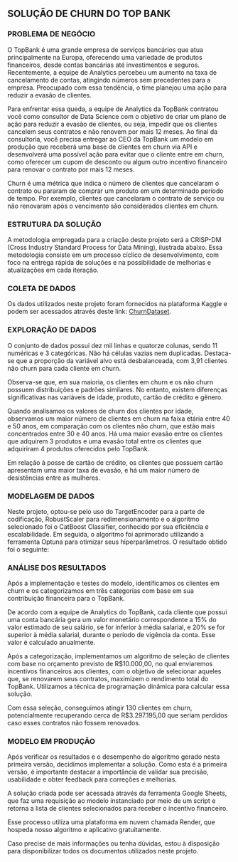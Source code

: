 <h2>SOLUÇÃO DE CHURN DO TOP BANK</h2>
<h3>PROBLEMA DE NEG&Oacute;CIO</h3>
<p>O TopBank &eacute; uma grande empresa de servi&ccedil;os banc&aacute;rios que atua principalmente na Europa, oferecendo uma variedade de produtos financeiros, desde contas banc&aacute;rias at&eacute; investimentos e seguros. Recentemente, a equipe de Analytics percebeu um aumento na taxa de cancelamento de contas, atingindo n&uacute;meros sem precedentes para a empresa. Preocupado com essa tend&ecirc;ncia, o time planejou uma a&ccedil;&atilde;o para reduzir a evas&atilde;o de clientes.</p>
<p>Para enfrentar essa queda, a equipe de Analytics da TopBank contratou voc&ecirc; como consultor de Data Science com o objetivo de criar um plano de a&ccedil;&atilde;o para reduzir a evas&atilde;o de clientes, ou seja, impedir que os clientes cancelem seus contratos e n&atilde;o renovem por mais 12 meses. Ao final da consultoria, voc&ecirc; precisa entregar ao CEO da TopBank um modelo em produ&ccedil;&atilde;o que receber&aacute; uma base de clientes em churn via API e desenvolver&aacute; uma poss&iacute;vel a&ccedil;&atilde;o para evitar que o cliente entre em churn, como oferecer um cupom de desconto ou algum outro incentivo financeiro para renovar o contrato por mais 12 meses.</p>
<p>Churn &eacute; uma m&eacute;trica que indica o n&uacute;mero de clientes que cancelaram o contrato ou pararam de comprar um produto em um determinado per&iacute;odo de tempo. Por exemplo, clientes que cancelaram o contrato de servi&ccedil;o ou n&atilde;o renovaram ap&oacute;s o vencimento s&atilde;o considerados clientes em churn.</p>
<h3>ESTRUTURA DA SOLU&Ccedil;&Atilde;O</h3>
<p>A metodologia empregada para a cria&ccedil;&atilde;o deste projeto ser&aacute; a CRISP-DM (Cross Industry Standard Process for Data Mining), ilustrada abaixo. Essa metodologia consiste em um processo c&iacute;clico de desenvolvimento, com foco na entrega r&aacute;pida de solu&ccedil;&otilde;es e na possibilidade de melhorias e atualiza&ccedil;&otilde;es em cada itera&ccedil;&atilde;o.</p>
<h3>COLETA DE DADOS</h3>
<p>Os dados utilizados neste projeto foram fornecidos na plataforma Kaggle e podem ser acessados atrav&eacute;s deste link: <a href="https://www.kaggle.com/datasets/mervetorkan/churndataset">ChurnDataset</a>.</p>
<h3>EXPLORA&Ccedil;&Atilde;O DE DADOS</h3>
<p>O conjunto de dados possui dez mil linhas e quatorze colunas, sendo 11 num&eacute;ricas e 3 categ&oacute;ricas. N&atilde;o h&aacute; c&eacute;lulas vazias nem duplicadas. Destaca-se que a propor&ccedil;&atilde;o da vari&aacute;vel alvo est&aacute; desbalanceada, com 3,91 clientes n&atilde;o churn para cada cliente em churn.</p>
<p>Observa-se que, em sua maioria, os clientes em churn e os n&atilde;o churn possuem distribui&ccedil;&otilde;es e padr&otilde;es similares. No entanto, existem diferen&ccedil;as significativas nas vari&aacute;veis de idade, produto, cart&atilde;o de cr&eacute;dito e g&ecirc;nero.</p>
<p>Quando analisamos os valores de churn dos clientes por idade, observamos um maior n&uacute;mero de clientes em churn na faixa et&aacute;ria entre 40 e 50 anos, em compara&ccedil;&atilde;o com os clientes n&atilde;o churn, que est&atilde;o mais concentrados entre 30 e 40 anos. H&aacute; uma maior evas&atilde;o entre os clientes que adquirem 3 produtos e uma evas&atilde;o total entre os clientes que adquiriram 4 produtos oferecidos pelo TopBank.</p>
<p>Em rela&ccedil;&atilde;o &agrave; posse de cart&atilde;o de cr&eacute;dito, os clientes que possuem cart&atilde;o apresentam uma maior taxa de evas&atilde;o, e h&aacute; um maior n&uacute;mero de desist&ecirc;ncias entre as mulheres.</p>
<h3>MODELAGEM DE DADOS</h3>
<p>Neste projeto, optou-se pelo uso do TargetEncoder para a parte de codifica&ccedil;&atilde;o, RobustScaler para redimensionamento e o algoritmo selecionado foi o CatBoost Classifier,&nbsp;conhecido por sua efici&ecirc;ncia e escalabilidade. Em seguida, o algoritmo foi aprimorado utilizando a ferramenta Optuna para otimizar seus hiperpar&acirc;metros. O resultado obtido foi o seguinte:</p>
<h3>AN&Aacute;LISE DOS RESULTADOS</h3>
<p>Ap&oacute;s a implementa&ccedil;&atilde;o e testes do modelo, identificamos os clientes em churn e os categorizamos em tr&ecirc;s categorias com base em sua contribui&ccedil;&atilde;o financeira para o TopBank.</p>
<p>De acordo com a equipe de Analytics do TopBank, cada cliente que possui uma conta banc&aacute;ria gera um valor monet&aacute;rio correspondente a 15% do valor estimado de seu sal&aacute;rio, se for inferior &agrave; m&eacute;dia salarial, e 20% se for superior &agrave; m&eacute;dia salarial, durante o per&iacute;odo de vig&ecirc;ncia da conta. Esse valor &eacute; calculado anualmente.</p>
<p>Ap&oacute;s a categoriza&ccedil;&atilde;o, implementamos um algoritmo de sele&ccedil;&atilde;o de clientes com base no or&ccedil;amento previsto de R$10.000,00, no qual enviaremos incentivos financeiros aos clientes, com o objetivo de selecionar aqueles que, se renovarem seus contratos, maximizem o rendimento total do TopBank. Utilizamos a t&eacute;cnica de programa&ccedil;&atilde;o din&acirc;mica para calcular essa solu&ccedil;&atilde;o.</p>
<p>Com essa sele&ccedil;&atilde;o, conseguimos atingir 130 clientes em churn, potencialmente recuperando cerca de R$3.297.195,00 que seriam perdidos caso esses contratos n&atilde;o fossem renovados.</p>
<h3>MODELO EM PRODU&Ccedil;&Atilde;O</h3>
<p>Ap&oacute;s verificar os resultados e o desempenho do algoritmo gerado nesta primeira vers&atilde;o, decidimos implementar a solu&ccedil;&atilde;o. Como esta &eacute; a primeira vers&atilde;o, &eacute; importante destacar a import&acirc;ncia de validar sua precis&atilde;o, usabilidade e obter feedback para corre&ccedil;&otilde;es e melhorias.</p>
<p>A solu&ccedil;&atilde;o criada pode ser acessada atrav&eacute;s da ferramenta Google Sheets, que faz uma requisi&ccedil;&atilde;o ao modelo instanciado por meio de um script e retorna a lista de clientes selecionados para receber o incentivo financeiro.</p>
<p>Esse processo utiliza uma plataforma em nuvem chamada Render, que hospeda nosso algoritmo e aplicativo gratuitamente.</p>
<p>Caso precise de mais informa&ccedil;&otilde;es ou tenha d&uacute;vidas, estou &agrave; disposi&ccedil;&atilde;o para disponibilizar todos os documentos utilizados neste projeto.</p>
